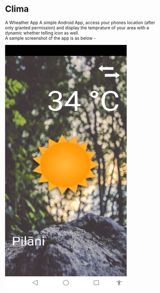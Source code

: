 # Clima
A Wheather App
A simple Android App, access your phones location (after only granted permission) and display the temprature of your area with a dynamic whether telling icon as well.  
A sample screenshot of the app is as below -   
  
<img src="https://github.com/AbhishekGupta-IN/Clima/blob/master/Clima_screenshot.jpg" width="400" height="800" />  
